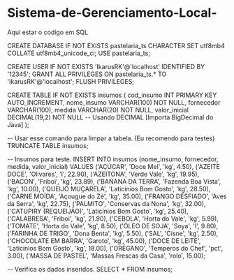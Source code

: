 # Sistema-de-Gerenciamento-Local-
Aqui estar o codigo em SQL 


CREATE DATABASE IF NOT EXISTS pastelaria_ts CHARACTER SET utf8mb4 COLLATE utf8mb4_unicode_ci;
USE pastelaria_ts;

CREATE USER IF NOT EXISTS 'IkarusRK'@'localhost' IDENTIFIED BY '12345';
GRANT ALL PRIVILEGES ON pastelaria_ts.* TO 'IkarusRK'@'localhost';
FLUSH PRIVILEGES;

CREATE TABLE IF NOT EXISTS insumos (
    cod_insumo INT PRIMARY KEY AUTO_INCREMENT, 
    nome_insumo VARCHAR(100) NOT NULL,
    fornecedor VARCHAR(100),
    medida VARCHAR(20) NOT NULL,
    valor_inicial DECIMAL(19,2) NOT NULL -- Usando DECIMAL [Importa BigDecimal do Java]
);

-- Usar esse comando para limpar a tabela. (Eu recomendo para testes)
TRUNCATE TABLE insumos;

-- Insumos para teste.
INSERT INTO insumos (nome_insumo, fornecedor, medida, valor_inicial) VALUES
('AÇÚCAR', 'Doce Mel', 'kg', 4.50),
('AZEITE DOCE', 'Olivares', 'l', 22.90),
('AZEITONA', 'Verde Vale', 'kg', 19.95),
('BACON', 'Friboi', 'kg', 23.89),
('BANANA DA TERRA', 'Fazenda Boa Vista', 'kg', 10.00),
('QUEIJO MUÇARELA', 'Laticínios Bom Gosto', 'kg', 28.50),
('CARNE MOÍDA', 'Açougue do Zé', 'kg', 35.00),
('FRANGO DESFIADO', 'Aves da Serra', 'kg', 22.75),
('PALMITO', 'Conservas da Nona', 'kg', 32.00),
('CATUPIRY (REQUEIJÃO)', 'Laticínios Bom Gosto', 'kg', 25.40),
('CALABRESA', 'Friboi', 'kg', 21.90),
('CEBOLA', 'Horta do Vale', 'kg', 5.99),
('TOMATE', 'Horta do Vale', 'kg', 8.50),
('ÓLEO DE SOJA', 'Soya', 'l', 9.80),
('FARINHA DE TRIGO', 'Dona Benta', 'kg', 5.50),
('SAL', 'Cisne', 'kg', 2.50),
('CHOCOLATE EM BARRA', 'Garoto', 'kg', 45.00),
('DOCE DE LEITE', 'Laticínios Bom Gosto', 'kg', 18.00),
('ORÉGANO', 'Temperos do Chef', 'pct', 3.00),
('MASSA DE PASTEL', 'Massas Frescas da Casa', 'rolo', 15.00);



-- Verifica os dados inseridos.
SELECT * FROM insumos;

